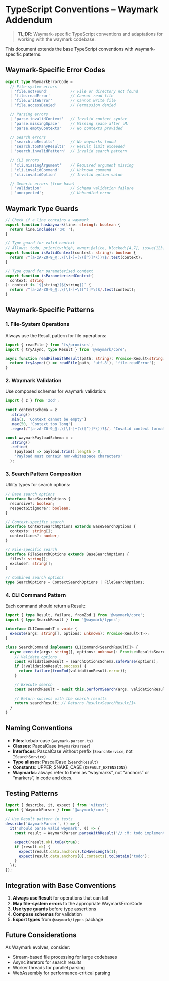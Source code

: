 # TypeScript Conventions – Waymark Addendum

> **TL;DR**: Waymark-specific TypeScript conventions and adaptations for working with the waymark codebase.

This document extends the base TypeScript conventions with waymark-specific patterns.

## Waymark-Specific Error Codes

```typescript
export type WaymarkErrorCode =
  // File-system errors
  | 'file.notFound'          // File or directory not found
  | 'file.readError'         // Cannot read file
  | 'file.writeError'        // Cannot write file
  | 'file.accessDenied'      // Permission denied

  // Parsing errors
  | 'parse.invalidContext'   // Invalid context syntax
  | 'parse.missingSpace'     // Missing space after :M:
  | 'parse.emptyContexts'    // No contexts provided

  // Search errors
  | 'search.noResults'       // No waymarks found
  | 'search.tooManyResults'  // Result limit exceeded
  | 'search.invalidPattern'  // Invalid search pattern

  // CLI errors
  | 'cli.missingArgument'    // Required argument missing
  | 'cli.invalidCommand'     // Unknown command
  | 'cli.invalidOption'      // Invalid option value

  // Generic errors (from base)
  | 'validation'             // Schema validation failure
  | 'unexpected';            // Unhandled error
```

## Waymark Type Guards

```typescript
// Check if a line contains a waymark
export function hasWaymark(line: string): boolean {
  return line.includes(':M: ');
}

// Type guard for valid context
// Allows: todo, priority:high, owner:@alice, blocked:[4,7], issue(123)
export function isValidContext(context: string): boolean {
  return /^[a-zA-Z0-9_@:,\[\]-]+(\([^)]*\))?$/.test(context);
}

// Type guard for parameterised context
export function isParameterizedContext(
  context: string
): context is `${string}(${string})` {
  return /^[a-zA-Z0-9_@:,\[\]-]+\([^)]*\)$/.test(context);
}
```

## Waymark-Specific Patterns

### 1. File-System Operations

Always use the Result pattern for file operations:

```typescript
import { readFile } from 'fs/promises';
import { tryAsync, type Result } from '@waymark/core';

async function readFileWithResult(path: string): Promise<Result<string>> {
  return tryAsync(() => readFile(path, 'utf-8'), 'file.readError');
}
```

### 2. Waymark Validation

Use composed schemas for waymark validation:

```typescript
import { z } from 'zod';

const contextSchema = z
  .string()
  .min(1, 'Context cannot be empty')
  .max(50, 'Context too long')
  .regex(/^[a-zA-Z0-9_@:,\[\]-]+(\([^)]*\))?$/, 'Invalid context format');

const waymarkPayloadSchema = z
  .string()
  .refine(
    (payload) => payload.trim().length > 0,
    'Payload must contain non-whitespace characters'
  );
```

### 3. Search Pattern Composition

Utility types for search options:

```typescript
// Base search options
interface BaseSearchOptions {
  recursive?: boolean;
  respectGitignore?: boolean;
}

// Context-specific search
interface ContextSearchOptions extends BaseSearchOptions {
  contexts: string[];
  contextLines?: number;
}

// File-specific search
interface FileSearchOptions extends BaseSearchOptions {
  files?: string[];
  exclude?: string[];
}

// Combined search options
type SearchOptions = ContextSearchOptions | FileSearchOptions;
```

### 4. CLI Command Pattern

Each command should return a Result:

```typescript
import { type Result, failure, fromZod } from '@waymark/core';
import { type SearchResult } from '@waymark/types';

interface CLICommand<T = void> {
  execute(args: string[], options: unknown): Promise<Result<T>>;
}

class SearchCommand implements CLICommand<SearchResult[]> {
  async execute(args: string[], options: unknown): Promise<Result<SearchResult[]>> {
    // Validate options
    const validationResult = searchOptionsSchema.safeParse(options);
    if (!validationResult.success) {
      return failure(fromZod(validationResult.error));
    }

    // Execute search
    const searchResult = await this.performSearch(args, validationResult.data);
    
    // Return success with the search results
    return searchResult; // Returns Result<SearchResult[]>
  }
}
```

## Naming Conventions

- **Files**: kebab-case (`waymark-parser.ts`)
- **Classes**: PascalCase (`WaymarkParser`)
- **Interfaces**: PascalCase without prefix (`SearchService`, not `ISearchService`)
- **Type aliases**: PascalCase (`SearchResult`)
- **Constants**: UPPER_SNAKE_CASE (`DEFAULT_EXTENSIONS`)
- **Waymarks**: always refer to them as “waymarks”, not “anchors” or “markers”, in code and docs.

## Testing Patterns

```typescript
import { describe, it, expect } from 'vitest';
import { WaymarkParser } from '@waymark/core';

// Use Result pattern in tests
describe('WaymarkParser', () => {
  it('should parse valid waymark', () => {
    const result = WaymarkParser.parseWithResult('// :M: todo implement');

    expect(result.ok).toBe(true);
    if (result.ok) {
      expect(result.data.anchors).toHaveLength(1);
      expect(result.data.anchors[0].contexts).toContain('todo');
    }
  });
});
```

## Integration with Base Conventions

1. **Always use Result<T>** for operations that can fail  
2. **Map file-system errors** to the appropriate WaymarkErrorCode  
3. **Use type guards** before type assertions  
4. **Compose schemas** for validation  
5. **Export types** from `@waymark/types` package  

## Future Considerations

As Waymark evolves, consider:

- Stream-based file processing for large codebases  
- Async iterators for search results  
- Worker threads for parallel parsing  
- WebAssembly for performance-critical parsing